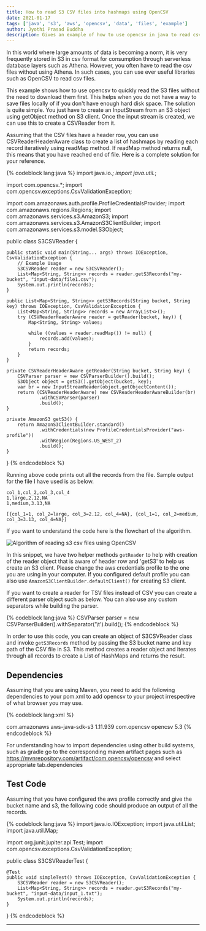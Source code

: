 ```yaml
---
title: How to read S3 CSV files into hashmaps using OpenCSV
date: 2021-01-17
tags: ['java', 's3', 'aws', 'opencsv', 'data', 'files', 'example']
author: Jyothi Prasad Buddha
description: Gives an example of how to use opencsv in java to read csv files as list of hash maps from S3
---
```


In this world where large amounts of data is becoming a norm, it is very frequently stored in S3 in csv format for consumption through serverless database layers such as Athena. However, you often have to read the csv files without using Athena. In such cases, you can use ever useful libraries such as OpenCSV to read csv files.

This example shows how to use opencsv to quickly read the S3 files without the need to download them first. This helps when you do not have a way to save files locally of if you don't have enough hard disk space. The solution is quite simple. You just have to create an InputStream from an S3 object using getObject method on S3 client. Once the input stream is created, we can use this to create a CSVReader from it.
<!-- more -->
Assuming that the CSV files have a header row, you can use CSVReaderHeaderAware class to create a list of hashmaps by reading each record iteratively using readMap method. If readMap method returns null, this means that you have reached end of file. Here is a complete solution for your reference.

{% codeblock lang:java %}
import java.io.*;
import java.util.*;

import com.opencsv.*;
import com.opencsv.exceptions.CsvValidationException;

import com.amazonaws.auth.profile.ProfileCredentialsProvider;
import com.amazonaws.regions.Regions;
import com.amazonaws.services.s3.AmazonS3;
import com.amazonaws.services.s3.AmazonS3ClientBuilder;
import com.amazonaws.services.s3.model.S3Object;

public class S3CSVReader {

    public static void main(String... args) throws IOException, CsvValidationException {
        // Example Usage
        S3CSVReader reader = new S3CSVReader();
        List<Map<String, String>> records = reader.getS3Records("my-bucket", "input-data/file1.csv");
        System.out.println(records);
    }

    public List<Map<String, String>> getS3Records(String bucket, String key) throws IOException, CsvValidationException {
        List<Map<String, String>> records = new ArrayList<>();
        try (CSVReaderHeaderAware reader = getReader(bucket, key)) {
            Map<String, String> values;

            while ((values = reader.readMap()) != null) {
                records.add(values);
            }
            return records;
        }
    }

    private CSVReaderHeaderAware getReader(String bucket, String key) {
        CSVParser parser = new CSVParserBuilder().build();
        S3Object object = getS3().getObject(bucket, key);
        var br = new InputStreamReader(object.getObjectContent());
        return (CSVReaderHeaderAware) new CSVReaderHeaderAwareBuilder(br)
                .withCSVParser(parser)
                .build();
    }

    private AmazonS3 getS3() {
        return AmazonS3ClientBuilder.standard()
                .withCredentials(new ProfileCredentialsProvider("aws-profile"))
                .withRegion(Regions.US_WEST_2)
                .build();
    }
}
{% endcodeblock %}

 <!-- more -->

Running above code prints out all the records from the file. Sample output for the file I have used is as below.

``` Heading Input File - S3://my-bucket/input-data/file1.csv
col_1,col_2,col_3,col_4
1,large,2.12,NA
1,medium,3.13,NA
```

``` Heading Console Output
[{col_1=1, col_2=large, col_3=2.12, col_4=NA}, {col_1=1, col_2=medium, col_3=3.13, col_4=NA}]
```

If you want to understand the code here is the flowchart of the algorithm.

<img src="/assets/svgs/2021/01/read-s3-files-using-opencsv-algorithm.svg" alt="Algorithm of reading s3 csv files using OpenCSV">

In this snippet, we have two helper methods `getReader` to help with creation of the reader object that is aware of header row and 'getS3' to help us create an S3 client. Please change the aws credentials profile to the one you are using in your computer. If you configured default profile you can also use `AmazonS3ClientBuilder.defaultClient()` for creating S3 client.

If you want to create a reader for TSV files instead of CSV you can create a different parser object such as below. You can also use any custom separators while building the parser.

{% codeblock lang:java %}
CSVParser parser = new CSVParserBuilder().withSeparator('\t').build();
{% endcodeblock %}

In order to use this code, you can create an object of S3CSVReader class and invoke `getS3Records` method by passing the S3 bucket name and key path of the CSV file in S3. This method creates a reader object and iterates through all records to create a List of HashMaps and returns the result.

## Dependencies

Assuming that you are using Maven, you need to add the following dependencies to your pom.xml to add opencsv to your project irrespective of what browser you may use.

{% codeblock lang:xml %}
<!-- https://mvnrepository.com/artifact/com.amazonaws/aws-java-sdk-s3 -->
<dependency>
    <groupId>com.amazonaws</groupId>
    <artifactId>aws-java-sdk-s3</artifactId>
    <version>1.11.939</version>
</dependency>

<!-- https://mvnrepository.com/artifact/com.opencsv/opencsv -->
<dependency>
    <groupId>com.opencsv</groupId>
    <artifactId>opencsv</artifactId>
    <version>5.3</version>
</dependency>
{% endcodeblock %}

For understanding how to import dependencies using other build systems, such as gradle go to the corresponding maven artifact pages such as https://mvnrepository.com/artifact/com.opencsv/opencsv and select appropriate tab.dependencies

## Test Code

Assuming that you have configured the aws profile correctly and give the bucket name and s3, the following code should produce an output of all the records.

{% codeblock lang:java %}
import java.io.IOException;
import java.util.List;
import java.util.Map;

import org.junit.jupiter.api.Test;
import com.opencsv.exceptions.CsvValidationException;

public class S3CSVReaderTest {

    @Test
    public void simpleTest() throws IOException, CsvValidationException {
        S3CSVReader reader = new S3CSVReader();
        List<Map<String, String>> records = reader.getS3Records("my-bucket", "input-data/input_1.txt");
        System.out.println(records);
    }
}
{% endcodeblock %}


---
